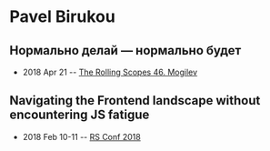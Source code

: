 # Pavel Birukou

## Нормально делай — нормально будет
- 2018 Apr 21 -- [The Rolling Scopes 46. Mogilev](https://www.youtube.com/watch?v=p-XM8DeMnu4)    
## Navigating the Frontend landscape without encountering JS fatigue
- 2018 Feb 10-11 -- [RS Conf 2018](https://youtu.be/p7h8hMnjF4I)    
